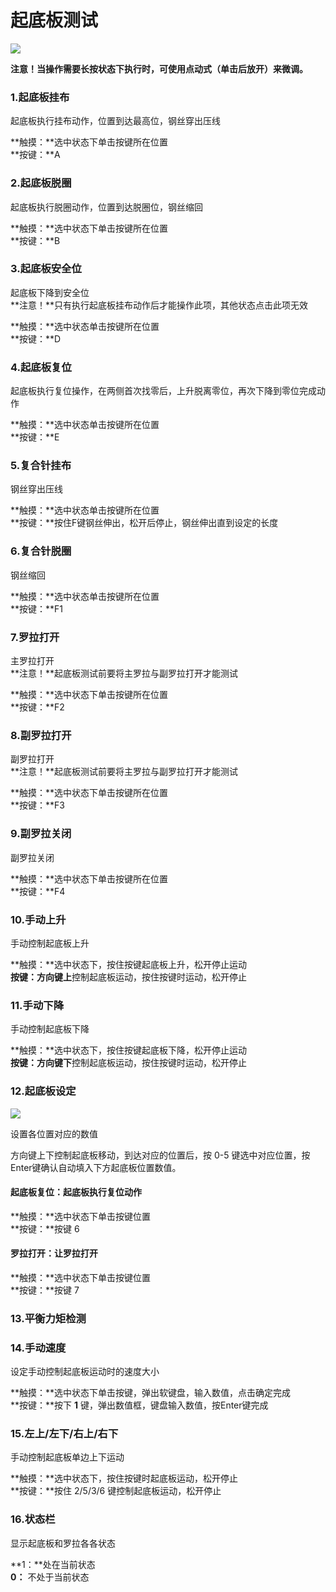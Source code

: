 # 起底板测试

![](../.gitbook/assets/qi-di-ban-ce-shi%20%281%29.jpg)

**注意！当操作需要长按状态下执行时，可使用点动式（单击后放开）来微调。**

### 1.起底板挂布

起底板执行挂布动作，位置到达最高位，钢丝穿出压线

**触摸：**选中状态下单击按键所在位置  
**按键：**A

### 2.起底板脱圈

起底板执行脱圈动作，位置到达脱圈位，钢丝缩回

**触摸：**选中状态下单击按键所在位置  
**按键：**B

### 3.起底板安全位

起底板下降到安全位  
**注意！**只有执行起底板挂布动作后才能操作此项，其他状态点击此项无效

**触摸：**选中状态单击按键所在位置  
**按键：**D

### 4.起底板复位

起底板执行复位操作，在两侧首次找零后，上升脱离零位，再次下降到零位完成动作

**触摸：**选中状态单击按键所在位置  
**按键：**E

### 5.复合针挂布

钢丝穿出压线

**触摸：**选中状态单击按键所在位置  
**按键：**按住F键钢丝伸出，松开后停止，钢丝伸出直到设定的长度

### 6.复合针脱圈

钢丝缩回

**触摸：**选中状态单击按键所在位置  
**按键：**F1

### 7.罗拉打开

主罗拉打开  
**注意！**起底板测试前要将主罗拉与副罗拉打开才能测试

**触摸：**选中状态下单击按键所在位置  
**按键：**F2

### 8.副罗拉打开

副罗拉打开  
**注意！**起底板测试前要将主罗拉与副罗拉打开才能测试

**触摸：**选中状态下单击按键所在位置  
**按键：**F3

### 9.副罗拉关闭

副罗拉关闭

**触摸：**选中状态下单击按键所在位置  
**按键：**F4

### 10.手动上升

手动控制起底板上升

**触摸：**选中状态下，按住按键起底板上升，松开停止运动  
**按键：方向键上**控制起底板运动，按住按键时运动，松开停止

### 11.手动下降

手动控制起底板下降

**触摸：**选中状态下，按住按键起底板下降，松开停止运动  
**按键：方向键下**控制起底板运动，按住按键时运动，松开停止

### 12.起底板设定

![](../.gitbook/assets/qi-di-ban-wei-zhi-she-zhi.jpg)

设置各位置对应的数值

方向键上下控制起底板移动，到达对应的位置后，按 0-5 键选中对应位置，按Enter键确认自动填入下方起底板位置数值。

#### 起底板复位：起底板执行复位动作

**触摸：**选中状态下单击按键位置  
**按键：**按键 6

#### 罗拉打开：让罗拉打开

**触摸：**选中状态下单击按键位置  
**按键：**按键 7

### 13.平衡力矩检测

### 14.手动速度

设定手动控制起底板运动时的速度大小

**触摸：**选中状态下单击按键，弹出软键盘，输入数值，点击确定完成  
**按键：**按下 **1** 键，弹出数值框，键盘输入数值，按Enter键完成

### 15.左上/左下/右上/右下

手动控制起底板单边上下运动

**触摸：**选中状态下，按住按键时起底板运动，松开停止  
**按键：**按住 2/5/3/6 键控制起底板运动，松开停止

### 16.状态栏

显示起底板和罗拉各各状态

**1：**处在当前状态  
**0：** 不处于当前状态

